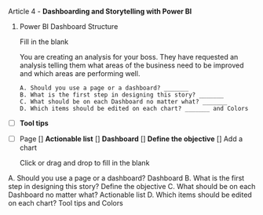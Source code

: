 Article 4 - **Dashboarding and Storytelling with Power BI**

1.	Power BI Dashboard Structure

    Fill in the blank

    You are creating an analysis for your boss. They have requested an analysis telling them what areas of the business need to be improved and which areas are performing well.

        A. Should you use a page or a dashboard? _______
        B. What is the first step in designing this story? _______
        C. What should be on each Dashboard no matter what? _______
        D. Which items should be edited on each chart? _______ and Colors

-   [ ] **Tool tips**
-   [ ] Page
[]  **Actionable list**
[]  **Dashboard**
[]  **Define the objective**
[]  Add a chart

    Click or drag and drop to fill in the blank

A. Should you use a page or a dashboard? Dashboard
B. What is the first step in designing this story? Define the objective
C. What should be on each Dashboard no matter what? Actionable list
D. Which items should be edited on each chart? Tool tips and Colors

